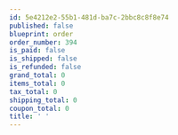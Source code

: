 ```yaml
---
id: 5e4212e2-55b1-481d-ba7c-2bbc8c8f8e74
published: false
blueprint: order
order_number: 394
is_paid: false
is_shipped: false
is_refunded: false
grand_total: 0
items_total: 0
tax_total: 0
shipping_total: 0
coupon_total: 0
title: ' '
---
```

